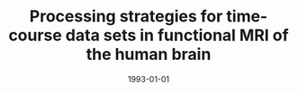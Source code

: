 ---
title: "Processing strategies for time-course data sets in functional MRI of the human brain"
date: 1993-01-01
authors_string: Peter Bandettini, A. Jesmanowicz, E. Wong, J. Hyde
authors:
   - Peter Bandettini
   - A. Jesmanowicz
   - E. Wong
   - J. Hyde
author_ids:
   - peter_bandettini
journal: 'Magnetic Resonance in Medicine'
volume: 30
issue: 
pages: 161-173
book_title: ''
publisher: ''
abstract: ""
project_id: 
paper_url: 
doi: 
data_loc: ''
code_loc: ''
file: '/assets/publications//assets/publications/'
file_name: '/assets/publications/'
type: journal_article
pub_str: ' (1993) Magnetic Resonance in Medicine 30: 161-173'
layout: publication 
---